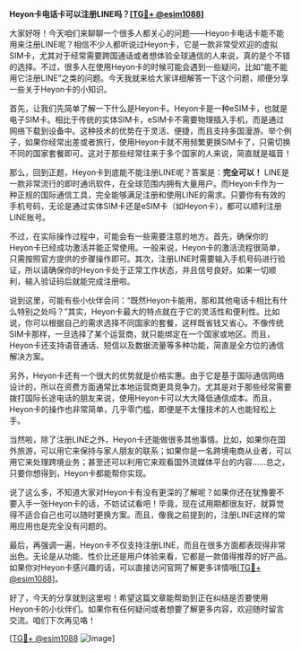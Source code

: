 **Heyon卡电话卡可以注册LINE吗？[[TG💪+ @esim1088](https://t.me/s/esim1088)]**

大家好呀！今天咱们来聊聊一个很多人都关心的问题——Heyon卡电话卡能不能用来注册LINE呢？相信不少人都听说过Heyon卡，它是一款非常受欢迎的虚拟SIM卡，尤其对于经常需要跨国通话或者想体验全球通信的人来说，真的是个不错的选择。不过，很多人在使用Heyon卡的时候可能会遇到一些疑问，比如“能不能用它注册LINE”之类的问题。今天我就来给大家详细解答一下这个问题，顺便分享一些关于Heyon卡的小知识。

首先，让我们先简单了解一下什么是Heyon卡。Heyon卡是一种eSIM卡，也就是电子SIM卡。相比于传统的实体SIM卡，eSIM卡不需要物理插入手机，而是通过网络下载到设备中。这种技术的优势在于灵活、便捷，而且支持多国漫游。举个例子，如果你经常出差或者旅行，使用Heyon卡就不用频繁更换SIM卡了，只需切换不同的国家套餐即可。这对于那些经常往来于多个国家的人来说，简直就是福音！

那么，回到正题，Heyon卡到底能不能注册LINE呢？答案是：**完全可以！** LINE是一款非常流行的即时通讯软件，在全球范围内拥有大量用户。而Heyon卡作为一种正规的国际通信工具，完全能够满足注册和使用LINE的需求。只要你有有效的手机号码，无论是通过实体SIM卡还是eSIM卡（如Heyon卡），都可以顺利注册LINE账号。

不过，在实际操作过程中，可能会有一些需要注意的地方。首先，确保你的Heyon卡已经成功激活并能正常使用。一般来说，Heyon卡的激活流程很简单，只需按照官方提供的步骤操作即可。其次，注册LINE时需要输入手机号码进行验证，所以请确保你的Heyon卡处于正常工作状态，并且信号良好。如果一切顺利，输入验证码后就能完成注册啦。

说到这里，可能有些小伙伴会问：“既然Heyon卡能用，那和其他电话卡相比有什么特别之处吗？”其实，Heyon卡最大的特点就在于它的灵活性和便利性。比如说，你可以根据自己的需求选择不同国家的套餐，这样既省钱又省心。不像传统SIM卡那样，一旦选择了某个运营商，就只能绑定在一个国家或地区。而且，Heyon卡还支持语音通话、短信以及数据流量等多种功能，简直是全方位的通信解决方案。

另外，Heyon卡还有一个很大的优势就是价格实惠。由于它是基于国际通信网络设计的，所以在资费方面通常比本地运营商更具竞争力。尤其是对于那些经常需要拨打国际长途电话的朋友来说，使用Heyon卡可以大大降低通信成本。而且，Heyon卡的操作也非常简单，几乎零门槛，即便是不太懂技术的人也能轻松上手。

当然啦，除了注册LINE之外，Heyon卡还能做很多其他事情。比如，如果你在国外旅游，可以用它来保持与家人朋友的联系；如果你是一名跨境电商从业者，可以用它来处理跨境业务；甚至还可以利用它来观看国外流媒体平台的内容……总之，只要你想得到，Heyon卡都能帮你实现。

说了这么多，不知道大家对Heyon卡有没有更深的了解呢？如果你还在犹豫要不要入手一张Heyon卡的话，不妨试试看吧！毕竟，现在试用期都很友好，就算觉得不适合自己也可以随时更换方案。而且，像我之前提到的，注册LINE这样的常用应用也是完全没有问题的。

最后，再强调一遍，Heyon卡不仅支持注册LINE，而且在很多方面都表现得非常出色。无论是从功能、性价比还是用户体验来看，它都是一款值得推荐的好产品。如果你对Heyon卡感兴趣的话，可以直接访问官网了解更多详情哦[[TG💪+ @esim1088](https://t.me/s/esim1088)]。

好了，今天的分享就到这里啦！希望这篇文章能帮助到正在纠结是否要使用Heyon卡的小伙伴们。如果你有任何疑问或者想要了解更多内容，欢迎随时留言交流。咱们下次再见咯！

[[TG💪+ @esim1088](https://t.me/s/esim1088) ![Image](https://i.postimg.cc/4NQfJmqS/Snipaste-2025-05-13-00-14-12.png)]